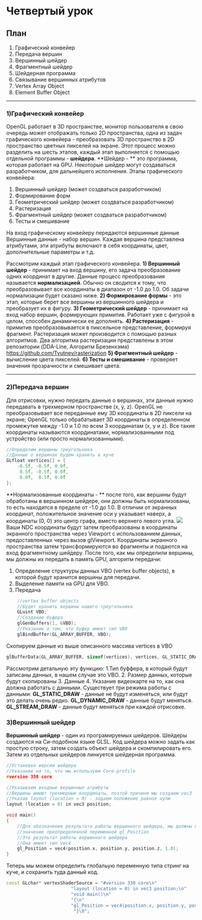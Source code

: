 # Четвертый урок
## План
1. Графический конвейер
2. Передача вершин
3. Вершинный шейдер
4. Фрагментный шейдер
5. Шейдерная программа
6. Связывание вершинных атрибутов
7. Vertex Array Object
8. Element Buffer Object

------------

### 1)Графический конвейер
OpenGL работает в 3D пространстве, монитор пользователя в свою очередь может отображать только 2D пространства, одна из задач графического конвейера - преобразовать 3D пространство в 2D пространство цветных пикселей на экране.
Этот процесс можно разделить на шесть этапов, каждый этап выполняется с помощью отдельной программы - **шейдера**.
**Шейдер  - ** это программа, которая работает на GPU.
Некоторые шейдер могут создаваться разработчиком, для дальнейшего исполнения.
Этапы графического конвейера:
1. Вершинный шейдер (может создваться разработчиком)
2. Формирование форм
3. Геометрический шейдер (может создваться разработчиком)
4. Растеризация
5. Фрагментный шейдер (может создваться разработчиком)
6. Тесты и смешивание

На вход графическому конвейеру передаются вершинные данные
Вершинные данные - набор вершин. Каждая вершина представлена атрибутами, эти атрибуты включают в себя координаты, цвет, дополнительные параметры и т.д.

Рассмотрим каждый этап графического конвейера.
**1) Вершинный шейдер** - принимает на вход вершину, его задача преобразование одних координат в другие. Данные процесс преобразования называется **нормализацией**. Обычно он сводится к тому, что преобразовывает все координаты в диапазон от -1.0 до 1.0. Об задачи нормализации будет сказано ниже.
**2) Формирование формы** - это этап, которые берет все вершины из вершинного шейдера и преобразует их в фигуру.
**3) Геометрический шейдер** - принимает на вход набор вершин, формирующих примитив. Работает уже с фигурой в целом, способен динамически ее дополнять.
**4) Растеризация** - примитив преобразовывается в пиксельное представление, формируя фрагмент. Растеризация может производится с помощью разных алгоритмов. Два алгоритма растеризации представлены в этом репозитории (DDA-Line, Алгоритм Брезенхэма) https://github.com/Tyutnev/rasterization
**5) Фрагментный шейдер** - вычисление цвета пикселей.
**6) Тесты и смешивание** - проверяет значения прозрачности и смешивает цвета.

------------

### 2)Передача вершин
Для отрисовки, нужно передать данные о вершинах, эти данные нужно передавать в трехмерном пространстве (x, y, z). OpenGL не преобразовывает все переданные ему 3D координаты в 2D пиксели на экране; OpenGL только обрабатывает 3D координаты в определенном промежутке между -1.0 и 1.0 по всем 3 координатам (x, y и z). Все такие координаты называются координатами, нормализованными под устройство (или просто нормализованными).
```cpp
//Определим вершины треугольника
//Данные о вершинах будем хранить в куче
GLfloat vertices[] = {
	-0.5f, -0.5f, 0.0f,
	 0.5f, -0.5f, 0.0f,
	 0.0f,  0.5f, 0.0f
};
```
**Нормализованные координаты - ** после того, как вершины будут обработаны в вершинном шейдере, они должны быть нормализованы, то есть находится в пределе от -1.0 до 1.0.
В отличии от экранных координат, положительное значение оси y указывает наверх, а координаты (0, 0) это центр графа, вместо верхнего левого угла.
![](https://hsto.org/files/b5e/861/5c2/b5e8615c2eac4c488adc727685ce14c8.png)
Ваши NDC координаты будут затем преобразованы в координаты экранного пространства через Viewport с использованием данных, предоставленных через вызов glViewport. Координаты экранного пространства затем трансформируются во фрагменты и подаются на вход фрагментному шейдеру.
После того, как мы определили вершины, мы должны их передать в память GPU, алгоритм передачи:
1.  Определение структуры данных VBO (vertex buffer objects), в которой будут хранится вершины для передачи.
2. Выделение памяти на GPU для VBO.
3. Передача

```cpp
	//vertex buffer objects
	//Будет хранить вершины нашего треугольника
	GLuint VBO;
	//Создание буфера
	glGenBuffers(1, &VBO);
	//Указание о том, что буфер имеет тип VBO
	glBindBuffer(GL_ARRAY_BUFFER, VBO);
```
Скопируем данные из выше описанного массива vertices в VBO
```cpp
glBufferData(GL_ARRAY_BUFFER, sizeof(vertices), vertices, GL_STATIC_DRAW);
```
Рассмотрим детальную эту функцию:
1.Тип буффера, в который будут записаны данных, в нашем случае это VBO.
2. Размер данных, которые будут скопированы
3. Данные
4. Указание видеокарте на то, как она должна работать с данными. Существует три режима работы с данными: **GL_STATIC_DRAW** - данные не будут изменяться, или будут это делать очень редко. **GL_DYNAMIC_DRAW** - данные будут меняться.  **GL_STREAM_DRAW** - данные будут меняться при каждой отрисовке.

### 3)Вершинный шейдер
**Вершинный шейдер** - один из програмируемых шейдеров. Шейдеры создаются на Си-подобном языке GLSL. Код шейдера можно задать как простую строку, затем создать объект шейдера и скомпилировать его. Затем из отдельных шейдеров линкуется шейдерная программа.

```cpp
//Установка версии шейдера
//Указание на то, что мы используем Core-profile
#version 330 core

//Указываем входные вершинные атрибуты
//Вершины имеют трехмерные координаты, поэтой причине мы создаем vec3
//Указав layout (location = 0) - задаем положение равное нулю
layout (location = 0) in vec3 position;

void main()
{
    //Для обозначения результата работы вершинного шейдера, мы должны присвоить
    //значение преопределенной переменной gl_Position
    //Это результат работы вершинного шейдера
    //Она имеет тип vec4
    gl_Position = vec4(position.x, position.y, position.z, 1.0);
}
```

Теперь мы можем определить глобальую переменную типа стринг на куче, и сохранить туда данный код.

```cpp
const GLchar* vertexShaderSource = "#version 330 core\n"
						"layout (location = 0) in vec3 position;\n"
						"void main()\n"
						"{\n"
						"gl_Position = vec4(position.x, position.y, position.z, 1.0);\n"
						 "}\0";
```